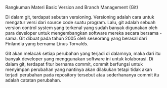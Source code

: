 Rangkuman Materi Basic Version and Branch Management (Git)

Di dalam git, terdapat sebutan versioning. Versioning adalah cara untuk mengatur versi dari source code suatu program. Lalu, git adalah sebuah version control system yang terkenal yang sudah banyak digunakan oleh para developer untuk mengembangkan software mereka secara bersama - sama. Git dibuat pada tahun 2005 oleh seseorang yang berasal dari Finlandia yang bernama Linus Torvalds. 

Git akan melacak setiap perubahan yang terjadi di dalamnya, maka dari itu banyak developer yang menggunakan software ini untuk kolaborasi. Di dalam git, terdapat fitur bernama commit, commit berfungsi untuk menyimpan perubahan yang nantinya akan dilakukan tetapi tidak akan terjadi perubahan pada repository tersebut atau sederhananya commit itu adalah catatan perubahan.